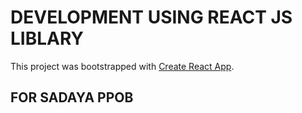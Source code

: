 # DEVELOPMENT USING REACT JS LIBLARY
This project was bootstrapped with [Create React App](https://github.com/facebook/create-react-app).
## FOR SADAYA PPOB


